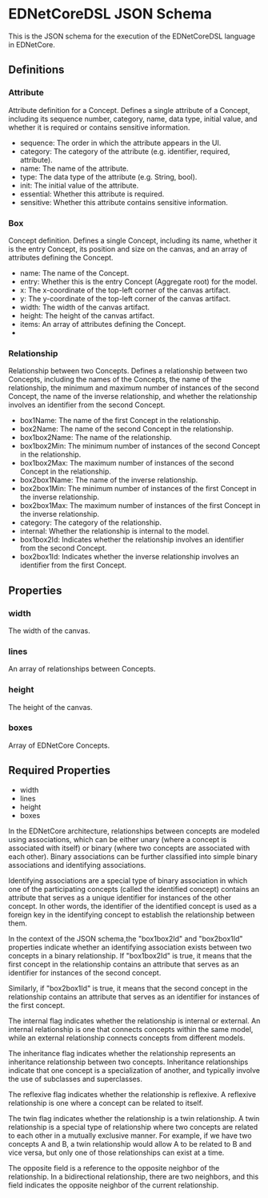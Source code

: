 # EDNetCoreDSL JSON Schema

This is the JSON schema for the execution of the EDNetCoreDSL language in EDNetCore.

## Definitions

### Attribute

Attribute definition for a Concept. Defines a single attribute of a Concept, including its sequence number, category, name, data type, initial value, and whether it is required or contains sensitive information.

- sequence: The order in which the attribute appears in the UI.
- category: The category of the attribute (e.g. identifier, required, attribute).
- name: The name of the attribute.
- type: The data type of the attribute (e.g. String, bool).
- init: The initial value of the attribute.
- essential: Whether this attribute is required.
- sensitive: Whether this attribute contains sensitive information.

### Box
Concept definition. Defines a single Concept, including its name, whether it is the entry Concept, its position and size on the canvas, and an array of attributes defining the Concept.

- name: The name of the Concept.
- entry: Whether this is the entry Concept (Aggregate root) for the model.
- x: The x-coordinate of the top-left corner of the canvas artifact.
- y: The y-coordinate of the top-left corner of the canvas artifact.
- width: The width of the canvas artifact.
- height: The height of the canvas artifact.
- items: An array of attributes defining the Concept.
-

### Relationship
Relationship between two Concepts. Defines a relationship between two Concepts, including the names of the Concepts, the name of the relationship, the minimum and maximum number of instances of the second Concept, the name of the inverse relationship, and whether the relationship involves an identifier from the second Concept.

- box1Name: The name of the first Concept in the relationship.
- box2Name: The name of the second Concept in the relationship.
- box1box2Name: The name of the relationship.
- box1box2Min: The minimum number of instances of the second Concept in the relationship.
- box1box2Max: The maximum number of instances of the second Concept in the relationship.
- box2box1Name: The name of the inverse relationship.
- box2box1Min: The minimum number of instances of the first Concept in the inverse relationship.
- box2box1Max: The maximum number of instances of the first Concept in the inverse relationship.
- category: The category of the relationship.
- internal: Whether the relationship is internal to the model.
- box1box2Id: Indicates whether the relationship involves an identifier from the second Concept.
- box2box1Id: Indicates whether the inverse relationship involves an identifier from the first Concept.

## Properties

### width

The width of the canvas.

### lines

An array of relationships between Concepts.

### height

The height of the canvas.

### boxes

Array of EDNetCore Concepts.

## Required Properties

- width
- lines
- height
- boxes

In the EDNetCore architecture, relationships between concepts are modeled using associations, which can be either
unary (where a concept is associated with itself) or binary (where two concepts are associated with each other). Binary
associations can be further classified into simple binary associations and identifying associations.

Identifying associations are a special type of binary association in which one of the participating concepts (called the
identified concept) contains an attribute that serves as a unique identifier for instances of the other concept. In
other words, the identifier of the identified concept is used as a foreign key in the identifying concept to establish
the relationship between them.

In the context of the JSON schema,the "box1box2Id" and "box2box1Id" properties indicate whether an identifying
association exists between two concepts in a binary relationship. If "box1box2Id" is true, it means that the first
concept in the relationship contains an attribute that serves as an identifier for instances of the second concept.

Similarly, if "box2box1Id" is true, it means that the second concept in the relationship contains an attribute that
serves as an identifier for instances of the first concept.

The internal flag indicates whether the relationship is internal or external. An internal relationship is one that connects concepts within the same model, while an external relationship connects concepts from different models.

The inheritance flag indicates whether the relationship represents an inheritance relationship between two concepts. Inheritance relationships indicate that one concept is a specialization of another, and typically involve the use of subclasses and superclasses.

The reflexive flag indicates whether the relationship is reflexive. A reflexive relationship is one where a concept can be related to itself.

The twin flag indicates whether the relationship is a twin relationship. A twin relationship is a special type of relationship where two concepts are related to each other in a mutually exclusive manner. For example, if we have two concepts A and B, a twin relationship would allow A to be related to B and vice versa, but only one of those relationships can exist at a time.

The opposite field is a reference to the opposite neighbor of the relationship. In a bidirectional relationship, there are two neighbors, and this field indicates the opposite neighbor of the current relationship.